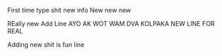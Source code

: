 First time type shit new info
New new new

REally new
Add Line
AYO AK WOT WAM DVA KOLPAKA
NEW LINE FOR REAL

Adding new shit is fun
line
